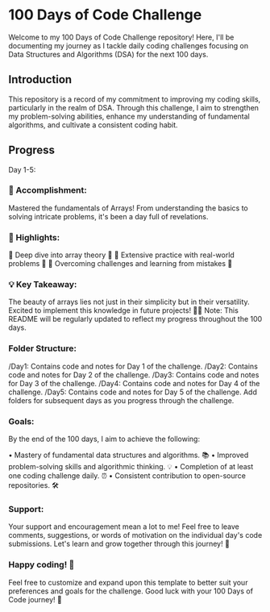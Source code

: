 # 100 Days of Code Challenge

Welcome to my 100 Days of Code Challenge repository! Here, I'll be documenting my journey as I tackle daily coding challenges focusing on Data Structures and Algorithms (DSA) for the next 100 days.

## Introduction

This repository is a record of my commitment to improving my coding skills, particularly in the realm of DSA. Through this challenge, I aim to strengthen my problem-solving abilities, enhance my understanding of fundamental algorithms, and cultivate a consistent coding habit.


## Progress

Day 1-5:


### 🌟 Accomplishment: 

Mastered the fundamentals of Arrays! From understanding the basics to solving intricate problems, it's been a day full of revelations.


### 🧠 Highlights: 

📌 Deep dive into array theory 📖
📌 Extensive practice with real-world problems 🚀
📌 Overcoming challenges and learning from mistakes 💪
               

### 💡 Key Takeaway: 

The beauty of arrays lies not just in their simplicity but in their versatility. Excited to implement this knowledge in future projects! 💼🌐
Note: This README will be regularly updated to reflect my progress throughout the 100 days.


### Folder Structure:
/Day1: Contains code and notes for Day 1 of the challenge.
/Day2: Contains code and notes for Day 2 of the challenge.
/Day3: Contains code and notes for Day 3 of the challenge.
/Day4: Contains code and notes for Day 4 of the challenge.
/Day5: Contains code and notes for Day 5 of the challenge.
Add folders for subsequent days as you progress through the challenge.

### Goals:
By the end of the 100 days, I aim to achieve the following:

• Mastery of fundamental data structures and algorithms. 📚
• Improved problem-solving skills and algorithmic thinking. 💡
• Completion of at least one coding challenge daily. ⏰
• Consistent contribution to open-source repositories. 🛠️

### Support:
Your support and encouragement mean a lot to me! Feel free to leave comments, suggestions, or words of motivation on the individual day's code submissions. Let's learn and grow together through this journey! 🌱

### Happy coding! 🚀

Feel free to customize and expand upon this template to better suit your preferences and goals for the challenge. Good luck with your 100 Days of Code journey! 🌟
